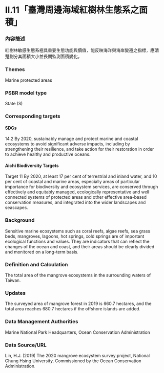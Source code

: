 # II.11「臺灣周邊海域紅樹林生態系之面積」

### 內容簡述
紅樹林敏感生態系極具重要生態功能與價值，能反映海洋與海岸變遷之指標，應清楚劃分其面積大小並長期監測面積變化。

### Themes
Marine protected areas
### PSBR model type
State (S)
### Corresponding targets
#### SDGs
14.2 By 2020, sustainably manage and protect marine and coastal ecosystems to avoid significant adverse impacts, including by strengthening their resilience, and take action for their restoration in order to achieve healthy and productive oceans.
#### Aichi Biodiversity Targets
Target 11 By 2020, at least 17 per cent of terrestrial and inland water, and 10 per cent of coastal and marine areas, especially areas of particular importance for biodiversity and ecosystem services, are conserved through effectively and equitably managed, ecologically representative and well connected systems of protected areas and other effective area-based conservation measures, and integrated into the wider landscapes and seascapes.
### Background
Sensitive marine ecosystems such as coral reefs, algae reefs, sea grass beds, mangroves, lagoons, hot springs, cold springs are of important ecological functions and values. They are indicators that can reflect the changes of the ocean and coast, and their areas should be clearly divided and monitored on a long-term basis.
### Definition and Calculation
The total area of the mangrove ecosystems in the surrounding waters of Taiwan.
### Updates
The surveyed area of mangrove forest in 2019 is 660.7 hectares, and the total area reaches 680.7 hectares if the offshore islands are added.
### Data Management Authorities
Marine National Park Headquarters, Ocean Conservation Administration
### Data Source/URL
Lin, H.J. (2019) The 2020 mangrove ecosystem survey project, National Chung Hsing University. Commissioned by the Ocean Conservation Administration.
